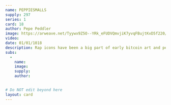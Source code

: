 ```yaml
---
name: PEPPIESMALLS
supply: 297
series: 1
card: 18
author: Pepe Peddler
image: https://arweave.net/Tyywx9Z5O--YRk_eFUDVQmvjiK7yvqFBujtKvD5f220/ijh1c9_image.png
video: 
date: 01/01/1018
description: Rap icons have been a big part of early bitcoin art and pepe has been the base for many early projects built on bitcoin.
subs: 
  -
    name: 
    image: 
    supply:    
    author: 
    

# Do NOT edit beyond here
layout: card
---
```

